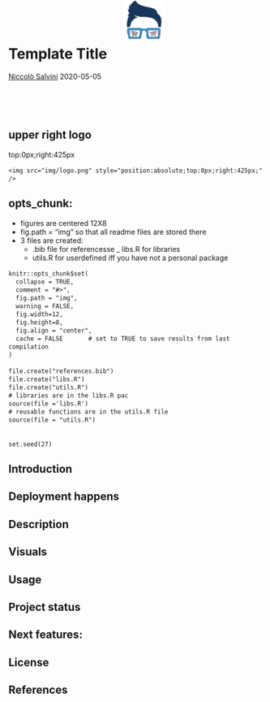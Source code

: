 Template Title
================
[Niccolò Salvini](https://niccolosalvini.netlify.app/)
2020-05-05

<img src="img/logo.png" style="position:absolute;top:0px;right:425px;" />
<br> <br>
    <br>

## upper right logo

top:0px;right:425px

    <img src="img/logo.png" style="position:absolute;top:0px;right:425px;" />

## opts\_chunk:

  - figures are centered 12X8
  - fig.path = “img” so that all readme files are stored there
  - 3 files are created:
      - .bib file for referencesse \_ libs.R for libraries
      - utils.R for userdefined iff you have not a personal package

<!-- end list -->

    knitr::opts_chunk$set(
      collapse = TRUE,
      comment = "#>",
      fig.path = "img",
      warning = FALSE,  
      fig.width=12,
      fig.height=8,
      fig.align = "center",
      cache = FALSE       # set to TRUE to save results from last compilation
    )
    
    file.create("references.bib")
    file.create("libs.R")
    file.create("utils.R")
    # libraries are in the libs.R pac
    source(file ='libs.R')
    # reusable functions are in the utils.R file
    source(file = "utils.R")
    
    
    set.seed(27) 

## Introduction

## Deployment happens

## Description

## Visuals

## Usage

## Project status

## Next features:

## License

## References
